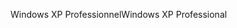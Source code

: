 <span data-ttu-id="3e3bd-101">Windows XP Professionnel</span><span class="sxs-lookup"><span data-stu-id="3e3bd-101">Windows XP Professional</span></span>